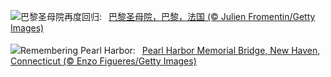 ![](https://www.bing.com/th?id=OHR.ReopeningNotreDame_ZH-CN6512133762_UHD.jpg&w=1000)巴黎圣母院再度回归:&nbsp;&ensp;[巴黎圣母院，巴黎，法国 (© Julien Fromentin/Getty Images)](https://www.bing.com/th?id=OHR.ReopeningNotreDame_ZH-CN6512133762_UHD.jpg)
<br><br/>
![](https://www.bing.com/th?id=OHR.NewHavenBridge_EN-US7922266620_UHD.jpg&w=1000)Remembering Pearl Harbor:&nbsp;&ensp;[Pearl Harbor Memorial Bridge, New Haven, Connecticut (© Enzo Figueres/Getty Images)](https://www.bing.com/th?id=OHR.NewHavenBridge_EN-US7922266620_UHD.jpg)
<br><br/>
